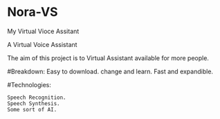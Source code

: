 # Nora-VS
 My Virtual Vioce Assitant

A Virtual Voice Assistant

The aim of this project is to Virtual Assistant available for more people.

#Breakdown: 
    Easy to download. 
    change and learn. 
    Fast and expandible.

#Technologies:

    Speech Recognition. 
    Speech Synthesis. 
    Some sort of AI.
